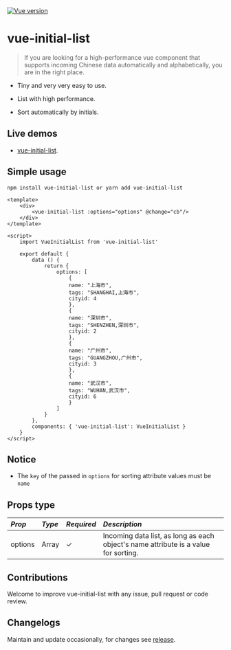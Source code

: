 <a href="https://vuejs.org/">
    <img src="https://img.shields.io/badge/vue-%3E=2.0.0-brightgreen.svg" alt="Vue version"/>
</a>


# vue-initial-list

> If you are looking for a high-performance vue component that supports incoming Chinese data automatically and alphabetically, you are in the right place.

* Tiny and very very easy to use.

* List with high performance.

* Sort automatically by initials.

## Live demos

* [vue-initial-list](#).

## Simple usage

```
npm install vue-initial-list or yarn add vue-initial-list
```

```vue
<template>
    <div>
        <vue-initial-list :options="options" @change="cb"/>
    </div>
</template>

<script>
    import VueInitialList from 'vue-initial-list'

    export default {
        data () {
            return {
                options: [
                    {
                    name: "上海市",
                    tags: "SHANGHAI,上海市",
                    cityid: 4
                    },
                    {
                    name: "深圳市",
                    tags: "SHENZHEN,深圳市",
                    cityid: 2
                    },
                    {
                    name: "广州市",
                    tags: "GUANGZHOU,广州市",
                    cityid: 3
                    },
                    {
                    name: "武汉市",
                    tags: "WUHAN,武汉市",
                    cityid: 6
                    }
                ]
            }
        },
        components: { 'vue-initial-list': VueInitialList }
    }
</script>
```

## Notice

* The `key` of the passed in `options` for sorting attribute values must be `name`

## Props type

*Prop* | *Type* | *Required* | *Description* |
:--- | :--- | :--- | :--- |
| options | Array | ✓ | Incoming data list, as long as each object's name attribute is a value for sorting. |

## Contributions

Welcome to improve vue-initial-list with any issue, pull request or code review.

## Changelogs

Maintain and update occasionally, for changes see [release](https://github.com/xxj95719/vue-initial-list/releases).